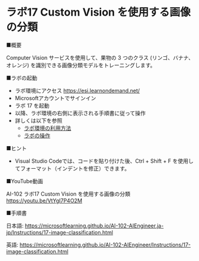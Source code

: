# ラボ17 Custom Vision を使用する画像の分類

■概要

Computer Vision サービスを使用して、果物の 3 つのクラス (リンゴ、バナナ、オレンジ) を識別できる画像分類モデルをトレーニングします。

■ラボの起動

- ラボ環境にアクセス https://esi.learnondemand.net/
- Microsoftアカウントでサインイン
- ラボ 17 を起動
- 以降、ラボ環境の右側に表示される手順書に従って操作
- 詳しくは以下を参照
  - [ラボ環境の利用方法](https://github.com/hiryamada/notes/blob/main/cloudslice/README.md)
  - [ラボの操作](https://github.com/hiryamada/notes/blob/main/cloudslice/CloudSliceLab.pdf)

■ヒント

- Visual Studio Codeでは、コードを貼り付けた後、Ctrl + Shift + F を使用してフォーマット（インデントを修正）できます。

■YouTube動画

AI-102 ラボ17 Custom Vision を使用する画像の分類
https://youtu.be/VtYgI7P4O2M

■手順書

日本語:
https://microsoftlearning.github.io/AI-102-AIEngineer.ja-jp/Instructions/17-image-classification.html

英語:
https://microsoftlearning.github.io/AI-102-AIEngineer/Instructions/17-image-classification.html